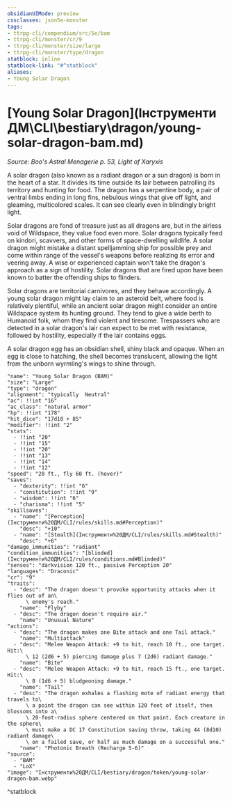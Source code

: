 ```yaml
---
obsidianUIMode: preview
cssclasses: json5e-monster
tags:
- ttrpg-cli/compendium/src/5e/bam
- ttrpg-cli/monster/cr/9
- ttrpg-cli/monster/size/large
- ttrpg-cli/monster/type/dragon
statblock: inline
statblock-link: "#^statblock"
aliases:
- Young Solar Dragon
---
```

# [Young Solar Dragon](Інструменти ДМ\CLI\bestiary\dragon/young-solar-dragon-bam.md)
*Source: Boo's Astral Menagerie p. 53, Light of Xaryxis*  

A solar dragon (also known as a radiant dragon or a sun dragon) is born in the heart of a star. It divides its time outside its lair between patrolling its territory and hunting for food. The dragon has a serpentine body, a pair of ventral limbs ending in long fins, nebulous wings that give off light, and gleaming, multicolored scales. It can see clearly even in blindingly bright light.

Solar dragons are fond of treasure just as all dragons are, but in the airless void of Wildspace, they value food even more. Solar dragons typically feed on kindori, scavvers, and other forms of space-dwelling wildlife. A solar dragon might mistake a distant spelljamming ship for possible prey and come within range of the vessel's weapons before realizing its error and veering away. A wise or experienced captain won't take the dragon's approach as a sign of hostility. Solar dragons that are fired upon have been known to batter the offending ships to flinders.

Solar dragons are territorial carnivores, and they behave accordingly. A young solar dragon might lay claim to an asteroid belt, where food is relatively plentiful, while an ancient solar dragon might consider an entire Wildspace system its hunting ground. They tend to give a wide berth to Humanoid folk, whom they find violent and tiresome. Trespassers who are detected in a solar dragon's lair can expect to be met with resistance, followed by hostility, especially if the lair contains eggs.

A solar dragon egg has an obsidian shell, shiny black and opaque. When an egg is close to hatching, the shell becomes translucent, allowing the light from the unborn wyrmling's wings to shine through.

```statblock
"name": "Young Solar Dragon (BAM)"
"size": "Large"
"type": "dragon"
"alignment": "typically  Neutral"
"ac": !!int "16"
"ac_class": "natural armor"
"hp": !!int "178"
"hit_dice": "17d10 + 85"
"modifier": !!int "2"
"stats":
  - !!int "20"
  - !!int "15"
  - !!int "20"
  - !!int "13"
  - !!int "14"
  - !!int "12"
"speed": "20 ft., fly 60 ft. (hover)"
"saves":
  - "dexterity": !!int "6"
  - "constitution": !!int "9"
  - "wisdom": !!int "6"
  - "charisma": !!int "5"
"skillsaves":
  - "name": "[Perception](Інструменти%20ДМ/CLI/rules/skills.md#Perception)"
    "desc": "+10"
  - "name": "[Stealth](Інструменти%20ДМ/CLI/rules/skills.md#Stealth)"
    "desc": "+6"
"damage_immunities": "radiant"
"condition_immunities": "[blinded](Інструменти%20ДМ/CLI/rules/conditions.md#Blinded)"
"senses": "darkvision 120 ft., passive Perception 20"
"languages": "Draconic"
"cr": "9"
"traits":
  - "desc": "The dragon doesn't provoke opportunity attacks when it flies out of an\
      \ enemy's reach."
    "name": "Flyby"
  - "desc": "The dragon doesn't require air."
    "name": "Unusual Nature"
"actions":
  - "desc": "The dragon makes one Bite attack and one Tail attack."
    "name": "Multiattack"
  - "desc": "Melee Weapon Attack: +9 to hit, reach 10 ft., one target. Hit:\
      \ 12 (2d6 + 5) piercing damage plus 7 (2d6) radiant damage."
    "name": "Bite"
  - "desc": "Melee Weapon Attack: +9 to hit, reach 15 ft., one target. Hit:\
      \ 8 (1d6 + 5) bludgeoning damage."
    "name": "Tail"
  - "desc": "The dragon exhales a flashing mote of radiant energy that travels to\
      \ a point the dragon can see within 120 feet of itself, then blossoms into a\
      \ 20-foot-radius sphere centered on that point. Each creature in the sphere\
      \ must make a DC 17 Constitution saving throw, taking 44 (8d10) radiant damage\
      \ on a failed save, or half as much damage on a successful one."
    "name": "Photonic Breath (Recharge 5-6)"
"source":
  - "BAM"
  - "LoX"
"image": "Інструменти%20ДМ/CLI/bestiary/dragon/token/young-solar-dragon-bam.webp"
```
^statblock